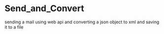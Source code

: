 # Send_and_Convert
sending a mail using web api and converting a json object to xml and saving it to a file
